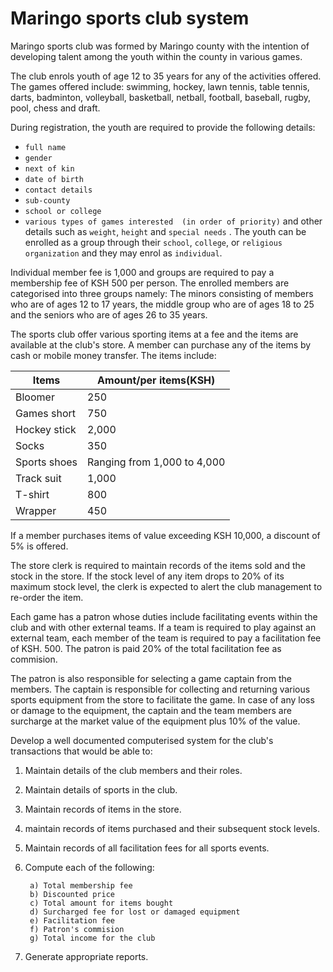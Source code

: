 # Maringo sports club system
Maringo sports club was formed by Maringo county with the intention of developing talent among the youth within the county in various games.

The club enrols youth of age 12 to 35 years for any of the activities offered. The games offered include: swimming, hockey, lawn tennis, table tennis, darts, badminton, volleyball, basketball, netball, football, baseball, rugby, pool, chess and draft.

During registration, the youth are required to provide the following details: 

- `full name`
- `gender`
- `next of kin`
- `date of birth`
- `contact details`
- `sub-county`
- `school or college`
- `various types of games interested  (in order of priority)` and other details such as `weight`, `height` and `special needs` . The youth can be enrolled as a group through their `school`, `college`, or `religious organization` and they may enrol as `individual`.

Individual member fee is 1,000 and groups are required to pay a membership fee of KSH 500 per person.
The enrolled members are categorised into three groups namely: The minors consisting of members who are of ages 12 to 17 years, the middle group who are of ages 18 to 25 and the seniors who are of ages 26 to 35 years.

The sports club offer various sporting items at a fee and the items are available at the club's store. A member can purchase any of the items by cash or mobile money transfer. The items include:

|Items   | Amount/per items(KSH)|
|--------|---------|
|Bloomer|250|
|Games short|750|
|Hockey stick|2,000|
|Socks|350|
|Sports shoes|Ranging from 1,000 to 4,000|
|Track suit|1,000|
|T-shirt|800|
|Wrapper|450|

If a member purchases items of value exceeding KSH 10,000, a discount of 5% is offered.

The store clerk is required to maintain records of the items sold and the stock in the store. If the stock level of any item drops to 20% of its maximum stock level, the clerk is expected to alert the club management to re-order the item.

Each game has a patron whose duties include facilitating events within the club and with other external teams. If a team is required to play against an external team, each member of the team is required to pay a facilitation  fee of KSH. 500. The patron is paid 20% of the total facilitation fee as commision.

The patron is also responsible for selecting a game captain from the members. The captain is responsible for collecting and returning various sports equipment from the store to facilitate the game. In case of any loss or damage to the equipment, the captain and the team members are surcharge at the market value of the equipment plus 10% of the value.  

Develop a well documented computerised system for the club's transactions that would be able to:

1. Maintain details of the club members and their roles.
2. Maintain details of sports in the club.
3. Maintain records of items in the store.
4. maintain records of items purchased and their subsequent stock levels.
5. Maintain records of all facilitation fees for all sports events.
6. Compute each of the following:

        a) Total membership fee
        b) Discounted price
        c) Total amount for items bought
        d) Surcharged fee for lost or damaged equipment
        e) Facilitation fee
        f) Patron's commision
        g) Total income for the club

7. Generate appropriate reports.
